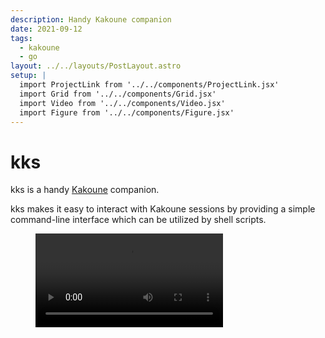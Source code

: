 ```yaml
---
description: Handy Kakoune companion
date: 2021-09-12
tags:
  - kakoune
  - go
layout: ../../layouts/PostLayout.astro
setup: |
  import ProjectLink from '../../components/ProjectLink.jsx'
  import Grid from '../../components/Grid.jsx'
  import Video from '../../components/Video.jsx'
  import Figure from '../../components/Figure.jsx'
---
```


# kks

kks is a handy [Kakoune](https://kakoune.org) companion.

kks makes it easy to interact with Kakoune sessions by providing a simple
command-line interface which can be utilized by shell scripts.

<ProjectLink url="https://github.com/kkga/kks" title="Source code on GitHub" />

<Grid breakout>
  <Figure>
  <Video src='/img/projects/kks.mp4' />
  </Figure>
</Grid>

